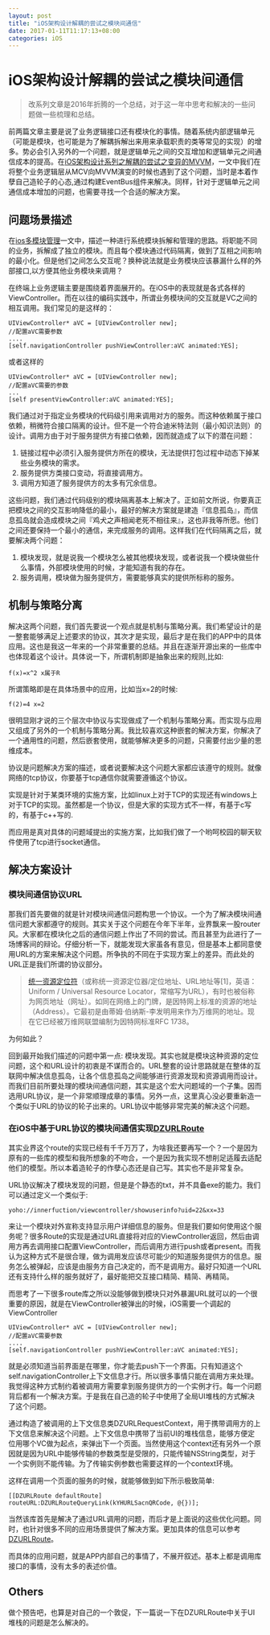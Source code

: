 ```yaml
---
layout: post
title: "iOS架构设计解耦的尝试之模块间通信"
date: 2017-01-11T11:17:13+08:00
categories: iOS
---
```

# iOS架构设计解耦的尝试之模块间通信

> 改系列文章是2016年折腾的一个总结，对于这一年中思考和解决的一些问题做一些梳理和总结。

前两篇文章主要是说了业务逻辑接口还有模块化的事情。随着系统内部逻辑单元（可能是模块，也可能是为了解耦拆解出来用来承载职责的类等常见的实现）的增多。势必会引入另外的一个问题，就是逻辑单元之间的交互增加和逻辑单元之间通信成本的提高。在[iOS架构设计系列之解耦的尝试之变异的MVVM](http://www.dzpqzb.com/2016/10/28/mvvm-elementkit.html)，一文中我们在将整个业务逻辑层从MCV向MVVM演变的时候也遇到了这个问题，当时是本着作孽自己造轮子的心态,通过构建EventBus组件来解决。同样，针对于逻辑单元之间通信成本增加的问题，也需要寻找一个合适的解决方案。

## 问题场景描述
在[ios多模块管理](http://www.dzpqzb.com/)一文中，描述一种进行系统模块拆解和管理的思路。将职能不同的业务，拆解成了独立的模块。而且每个模块通过代码隔离，做到了互相之间影响的最小化。但是他们之间怎么交互呢？换种说法就是业务模块应该暴漏什么样的外部接口,以方便其他业务模块来调用？

在终端上业务逻辑主要是围绕着界面展开的。在iOS中的表现就是各式各样的ViewController。而在以往的编码实践中，所谓业务模块间的交互就是VC之间的相互调用。我们常见的是这样的：

~~~
UIViewController* aVC = [UIViewController new];
//配置aVC需要参数
....
[self.navigationController pushViewController:aVC animated:YES];
~~~

或者这样的

~~~
UIViewController* aVC = [UIViewController new];
//配置aVC需要的参数
...
[self presentViewController:aVC animated:YES];
~~~

我们通过对于指定业务模块的代码级引用来调用对方的服务。而这种依赖属于接口依赖，稍微符合接口隔离的设计。但不是一个符合迪米特法则（最小知识法则）的设计。调用方由于对于服务提供方有接口依赖，因而就造成了以下的潜在问题：

1. 链接过程中必须引入服务提供方所在的模块，无法提供打包过程中动态下掉某些业务模块的需求。
2. 服务提供方类接口变动，将直接调用方。
3. 调用方知道了服务提供方的太多有冗余信息。


这些问题，我们通过代码级别的模块隔离基本上解决了。正如前文所说，你要真正把模块之间的交互影响降低的最小，最好的解决方案就是建造『信息孤岛』，而信息孤岛就会造成模块之间『鸡犬之声相闻老死不相往来』，这也非我等所愿。他们之间还要保持一个最小的通信，来完成服务的调用。这样我们在代码隔离之后，就要解决两个问题：

1. 模块发现，就是说我一个模块怎么被其他模块发现，或者说我一个模块做些什么事情，外部模块使用的时候，才能知道有我的存在。
2. 服务调用，模块做为服务提供方，需要能够真实的提供所标称的服务。

## 机制与策略分离
解决这两个问题，我们首先要说一个观点就是机制与策略分离。我们希望设计的是一整套能够满足上述要求的协议，其次才是实现，最后才是在我们的APP中的具体应用。这也是我这一年来的一个非常重要的总结。并且在逐渐开源出来的一些库中也体现着这个设计。具体说一下，所谓机制即是抽象出来的规则,比如:

~~~
f(x)=x^2 x属于R
~~~

所谓策略即是在具体场景中的应用，比如当x=2的时候:

~~~
f(2)=4 x=2
~~~

很明显刚才说的三个层次中协议与实现做成了一个机制与策略分离。而实现与应用又组成了另外的一个机制与策略分离。我比较喜欢这种嵌套的解决方案，你解决了一个通用性的问题，然后嵌套使用，就能够解决更多的问题，只需要付出少量的思维成本。

协议是问题解决方案的描述，或者说要解决这个问题大家都应该遵守的规则。就像网络的tcp协议，你要基于tcp通信你就需要遵循这个协议。

实现是针对于某类环境的实施方案，比如linux上对于TCP的实现还有windows上对于TCP的实现。虽然都是一个协议，但是大家的实现方式不一样，有基于c写的，有基于c++写的.

而应用是真对具体的问题域提出的实施方案，比如我们做了一个哟呵校园的聊天软件使用了tcp进行socket通信。


## 解决方案设计


### 模块间通信协议URL
那我们首先要做的就是针对模块间通信问题构思一个协议。一个为了解决模块间通信问题大家都遵守的规则。其实关于这个问题在今年下半年，业界飘来一股router风。大家都在模块化之后的通信问题上作出了不同的尝试。而且甚至为此进行了一场博客间的辩论。仔细分析一下，就能发现大家虽各有意见，但是基本上都同意使用URL的方案来解决这个问题。所争执的不同在于实现方案上的差异。而此处的URL正是我们所谓的协议部分。

> [统一资源定位符](https://zh.wikipedia.org/wiki/%E7%BB%9F%E4%B8%80%E8%B5%84%E6%BA%90%E5%AE%9A%E4%BD%8D%E7%AC%A6)（或称统一资源定位器/定位地址、URL地址等[1]，英语：Uniform / Universal Resource Locator，常缩写为URL），有时也被俗称为网页地址（网址）。如同在网络上的门牌，是因特网上标准的资源的地址（Address）。它最初是由蒂姆·伯纳斯-李发明用来作为万维网的地址。现在它已经被万维网联盟编制为因特网标准RFC 1738。

为何如此？

回到最开始我们描述的问题中第一点: 模块发现。其实也就是模块这种资源的定位问题，这个和URL设计的初衷是不谋而合的。URL整套的设计思路就是在整体的互联网中解决信息孤岛，让各个信息孤岛之间能够进行资源发现和资源调用而设计。而我们目前所要处理的模块间通信问题，其实是这个宏大问题域的一个子集。因而选用URL协议，是一个非常顺理成章的事情。另外一点，这里真心没必要重新造一个类似于URL的协议的轮子出来的。URL协议中能够非常完美的解决这个问题。

### 在iOS中基于URL协议的模块间通信实现[DZURLRoute](https://github.com/yishuiliunian/DZURLRoute)

其实业界这个route的实现已经有千千万万了，为啥我还要再写一个？一个是因为原有的一些库的模型和我所想象的不吻合，一个是因为我实现不想削足适履去适配他们的模型。所以本着造轮子的作孽心态还是自己写。其实也不是非常复杂。

URL协议解决了模块发现的问题，但是是个静态的txt，并不具备exe的能力。我们可以通过定义一个类似于:

~~~
yoho://innerfuction/viewcontroller/showuserinfo?uid=22&xx=33
~~~

来让一个模块对外宣称支持显示用户详细信息的服务。但是我们要如何使用这个服务呢？很多Route的实现是通过URL直接将对应的ViewController返回，然后由调用方再去调用接口配置ViewController，而后调用方进行push或者present。而我认为这种方式不是很合理，做为调用发应该尽可能少的知道服务提供方的信息。服务怎么被弹起，应该是由服务方自己决定的，而不是调用方。最好只知道一个URL还有支持什么样的服务就好了，最好能把交互接口精简、精简、再精简。

而思考了一下很多route库之所以没能够做到模块只对外暴漏URL就可以的一个很重要的原因，就是在ViewController被弹出的时候，iOS需要一个调起的ViewController

~~~
UIViewController* aVC = [UIViewController new];
//配置aVC需要参数
....
[self.navigationController pushViewController:aVC animated:YES];
~~~

就是必须知道当前界面是在哪里，你才能去push下一个界面。只有知道这个self.navigationController上下文信息才行。所以很多事情只能在调用方来处理。我觉得这种方式制约着被调用方需要拿到服务提供方的一个实例才行。每一个问题背后都有一个解决方案。于是我在自己造的轮子中使用了全局UI堆栈的方式解决了这个问题。

通过构造了被调用的上下文信息类DZURLRequestContext，用于携带调用方的上下文信息来解决这个问题。上下文信息中携带了当前UI的堆栈信息，能够方便定位用哪个VC做为起点，来弹出下一个页面。当然使用这个context还有另外一个原因就是因为URL中能够传输的参数类型是受限的，只能传输NSString类型，对于一个实例则不能传输。为了传输实例参数也需要这样的一个context环境。

这样在调用一个页面的服务的时候，就能够做到如下所示极致简单:

~~~
[[DZURLRoute defaultRoute] routeURL:DZURLRouteQueryLink(kYHURLSacnQRCode, @{})];
~~~

当然该库首先是解决了通过URL调用的问题，而后才是上面说的这些优化问题。同时，也针对很多不同的应用场景提供了解决方案。更加具体的信息可以参考[DZURLRoute](https://github.com/yishuiliunian/DZURLRoute)。

而具体的应用问题，就是APP内部自己的事情了，不展开叙述。基本上都是调用库接口的事情，没有太多的表述价值。


## Others
做个预告吧，也算是对自己的一个敦促，下一篇说一下在DZURLRoute中关于UI堆栈的问题是怎么解决的。
